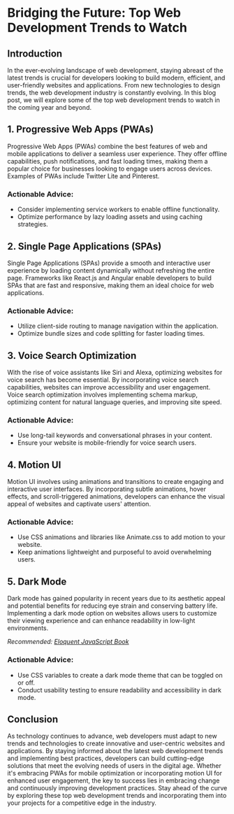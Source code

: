 # Bridging the Future: Top Web Development Trends to Watch

## Introduction
In the ever-evolving landscape of web development, staying abreast of the latest trends is crucial for developers looking to build modern, efficient, and user-friendly websites and applications. From new technologies to design trends, the web development industry is constantly evolving. In this blog post, we will explore some of the top web development trends to watch in the coming year and beyond.

## 1. Progressive Web Apps (PWAs)
Progressive Web Apps (PWAs) combine the best features of web and mobile applications to deliver a seamless user experience. They offer offline capabilities, push notifications, and fast loading times, making them a popular choice for businesses looking to engage users across devices. Examples of PWAs include Twitter Lite and Pinterest.

### Actionable Advice:
- Consider implementing service workers to enable offline functionality.
- Optimize performance by lazy loading assets and using caching strategies.

## 2. Single Page Applications (SPAs)
Single Page Applications (SPAs) provide a smooth and interactive user experience by loading content dynamically without refreshing the entire page. Frameworks like React.js and Angular enable developers to build SPAs that are fast and responsive, making them an ideal choice for web applications.

### Actionable Advice:
- Utilize client-side routing to manage navigation within the application.
- Optimize bundle sizes and code splitting for faster loading times.

## 3. Voice Search Optimization
With the rise of voice assistants like Siri and Alexa, optimizing websites for voice search has become essential. By incorporating voice search capabilities, websites can improve accessibility and user engagement. Voice search optimization involves implementing schema markup, optimizing content for natural language queries, and improving site speed.

### Actionable Advice:
- Use long-tail keywords and conversational phrases in your content.
- Ensure your website is mobile-friendly for voice search users.

## 4. Motion UI
Motion UI involves using animations and transitions to create engaging and interactive user interfaces. By incorporating subtle animations, hover effects, and scroll-triggered animations, developers can enhance the visual appeal of websites and captivate users' attention.

### Actionable Advice:
- Use CSS animations and libraries like Animate.css to add motion to your website.
- Keep animations lightweight and purposeful to avoid overwhelming users.

## 5. Dark Mode
Dark mode has gained popularity in recent years due to its aesthetic appeal and potential benefits for reducing eye strain and conserving battery life. Implementing a dark mode option on websites allows users to customize their viewing experience and can enhance readability in low-light environments.

*Recommended: <a href="https://amazon.com/dp/B07C3KLQWX?tag=aiblogcontent-20" target="_blank" rel="nofollow sponsored">Eloquent JavaScript Book</a>*


### Actionable Advice:
- Use CSS variables to create a dark mode theme that can be toggled on or off.
- Conduct usability testing to ensure readability and accessibility in dark mode.

## Conclusion
As technology continues to advance, web developers must adapt to new trends and technologies to create innovative and user-centric websites and applications. By staying informed about the latest web development trends and implementing best practices, developers can build cutting-edge solutions that meet the evolving needs of users in the digital age. Whether it's embracing PWAs for mobile optimization or incorporating motion UI for enhanced user engagement, the key to success lies in embracing change and continuously improving development practices. Stay ahead of the curve by exploring these top web development trends and incorporating them into your projects for a competitive edge in the industry.